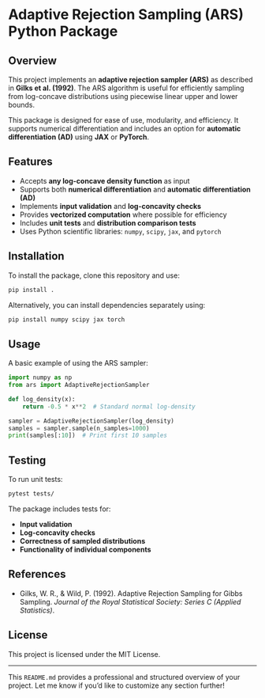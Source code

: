 # Adaptive Rejection Sampling (ARS) Python Package

## Overview

This project implements an **adaptive rejection sampler (ARS)** as described in **Gilks et al. (1992)**. The ARS algorithm is useful for efficiently sampling from log-concave distributions using piecewise linear upper and lower bounds.

This package is designed for ease of use, modularity, and efficiency. It supports numerical differentiation and includes an option for **automatic differentiation (AD)** using **JAX** or **PyTorch**.

## Features

- Accepts **any log-concave density function** as input
- Supports both **numerical differentiation** and **automatic differentiation (AD)**
- Implements **input validation** and **log-concavity checks**
- Provides **vectorized computation** where possible for efficiency
- Includes **unit tests** and **distribution comparison tests**
- Uses Python scientific libraries: `numpy`, `scipy`, `jax`, and `pytorch`

## Installation

To install the package, clone this repository and use:

```bash
pip install .
```

Alternatively, you can install dependencies separately using:

```bash
pip install numpy scipy jax torch
```

## Usage

A basic example of using the ARS sampler:

```python
import numpy as np
from ars import AdaptiveRejectionSampler

def log_density(x):
    return -0.5 * x**2  # Standard normal log-density

sampler = AdaptiveRejectionSampler(log_density)
samples = sampler.sample(n_samples=1000)
print(samples[:10])  # Print first 10 samples
```

## Testing

To run unit tests:

```bash
pytest tests/
```

The package includes tests for:

- **Input validation**
- **Log-concavity checks**
- **Correctness of sampled distributions**
- **Functionality of individual components**

## References

- Gilks, W. R., & Wild, P. (1992). Adaptive Rejection Sampling for Gibbs Sampling. *Journal of the Royal Statistical Society: Series C (Applied Statistics)*.

## License

This project is licensed under the MIT License.

---

This `README.md` provides a professional and structured overview of your project. Let me know if you’d like to customize any section further!

